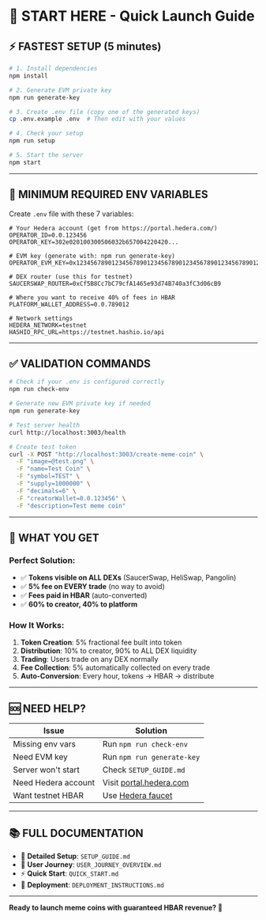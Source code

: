 # 🚀 START HERE - Quick Launch Guide

## ⚡ **FASTEST SETUP** (5 minutes)

```bash
# 1. Install dependencies
npm install

# 2. Generate EVM private key
npm run generate-key

# 3. Create .env file (copy one of the generated keys)
cp .env.example .env  # Then edit with your values

# 4. Check your setup
npm run setup

# 5. Start the server
npm start
```

---

## 🔑 **MINIMUM REQUIRED ENV VARIABLES**

Create `.env` file with these 7 variables:

```env
# Your Hedera account (get from https://portal.hedera.com/)
OPERATOR_ID=0.0.123456
OPERATOR_KEY=302e020100300506032b657004220420...

# EVM key (generate with: npm run generate-key)
OPERATOR_EVM_KEY=0x1234567890123456789012345678901234567890123456789012345678901234

# DEX router (use this for testnet)
SAUCERSWAP_ROUTER=0xCf5B8Cc7bC79cfA1465e93d74B740a3fC3d06cB9

# Where you want to receive 40% of fees in HBAR
PLATFORM_WALLET_ADDRESS=0.0.789012

# Network settings
HEDERA_NETWORK=testnet
HASHIO_RPC_URL=https://testnet.hashio.io/api
```

---

## ✅ **VALIDATION COMMANDS**

```bash
# Check if your .env is configured correctly
npm run check-env

# Generate new EVM private key if needed
npm run generate-key

# Test server health
curl http://localhost:3003/health

# Create test token
curl -X POST "http://localhost:3003/create-meme-coin" \
  -F "image=@test.png" \
  -F "name=Test Coin" \
  -F "symbol=TEST" \
  -F "supply=1000000" \
  -F "decimals=6" \
  -F "creatorWallet=0.0.123456" \
  -F "description=Test meme coin"
```

---

## 🎯 **WHAT YOU GET**

### **Perfect Solution:**
- ✅ **Tokens visible on ALL DEXs** (SaucerSwap, HeliSwap, Pangolin)
- ✅ **5% fee on EVERY trade** (no way to avoid)
- ✅ **Fees paid in HBAR** (auto-converted)
- ✅ **60% to creator, 40% to platform**

### **How It Works:**
1. **Token Creation**: 5% fractional fee built into token
2. **Distribution**: 10% to creator, 90% to ALL DEX liquidity
3. **Trading**: Users trade on any DEX normally
4. **Fee Collection**: 5% automatically collected on every trade
5. **Auto-Conversion**: Every hour, tokens → HBAR → distribute

---

## 🆘 **NEED HELP?**

| **Issue** | **Solution** |
|-----------|-------------|
| Missing env vars | Run `npm run check-env` |
| Need EVM key | Run `npm run generate-key` |
| Server won't start | Check `SETUP_GUIDE.md` |
| Need Hedera account | Visit [portal.hedera.com](https://portal.hedera.com/) |
| Want testnet HBAR | Use [Hedera faucet](https://portal.hedera.com/faucet) |

---

## 📚 **FULL DOCUMENTATION**

- 📖 **Detailed Setup**: `SETUP_GUIDE.md`
- 🎯 **User Journey**: `USER_JOURNEY_OVERVIEW.md`  
- ⚡ **Quick Start**: `QUICK_START.md`
- 🚀 **Deployment**: `DEPLOYMENT_INSTRUCTIONS.md`

---

**Ready to launch meme coins with guaranteed HBAR revenue? 🚀** 